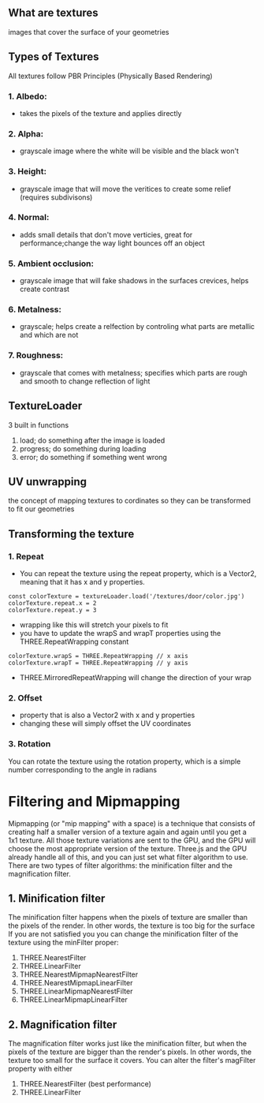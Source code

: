 ## What are textures

images that cover the surface of your geometries

## Types of Textures

All textures follow PBR Principles (Physically Based Rendering)

### 1. Albedo:

- takes the pixels of the texture and applies directly

### 2. Alpha:

- grayscale image where the white will be visible and the black won't

### 3. Height:

- grayscale image that will move the veritices to create some relief (requires subdivisons)

### 4. Normal:

- adds small details that don't move verticies, great for performance;change the way light bounces off an object

### 5. Ambient occlusion:

- grayscale image that will fake shadows in the surfaces crevices, helps create contrast

### 6. Metalness:

- grayscale; helps create a relfection by controling what parts are metallic and which are not

### 7. Roughness:

- grayscale that comes with metalness; specifies which parts are rough and smooth to change reflection of light

## TextureLoader

3 built in functions

1. load; do something after the image is loaded
2. progress; do something during loading
3. error; do something if something went wrong

## UV unwrapping

the concept of mapping textures to cordinates so they can be transformed to fit our geometries

## Transforming the texture

### 1. Repeat

- You can repeat the texture using the repeat property, which is a Vector2, meaning that it has x and y properties.

```
const colorTexture = textureLoader.load('/textures/door/color.jpg')
colorTexture.repeat.x = 2
colorTexture.repeat.y = 3
```

- wrapping like this will stretch your pixels to fit
- you have to update the wrapS and wrapT properties using the THREE.RepeatWrapping constant

```
colorTexture.wrapS = THREE.RepeatWrapping // x axis
colorTexture.wrapT = THREE.RepeatWrapping // y axis
```

- THREE.MirroredRepeatWrapping will change the direction of your wrap

### 2. Offset

- property that is also a Vector2 with x and y properties
- changing these will simply offset the UV coordinates

### 3. Rotation

You can rotate the texture using the rotation property, which is a simple number corresponding to the angle in radians

# Filtering and Mipmapping

Mipmapping (or "mip mapping" with a space) is a technique that consists of creating half a smaller version of a texture again and again until you get a 1x1 texture. All those texture variations are sent to the GPU, and the GPU will choose the most appropriate version of the texture. Three.js and the GPU already handle all of this, and you can just set what filter algorithm to use. There are two types of filter algorithms: the minification filter and the magnification filter.

## 1. Minification filter

The minification filter happens when the pixels of texture are smaller than the pixels of the render. In other words, the texture is too big for the surface
If you are not satisfied you you can change the minification filter of the texture using the minFilter proper:

1. THREE.NearestFilter
2. THREE.LinearFilter
3. THREE.NearestMipmapNearestFilter
4. THREE.NearestMipmapLinearFilter
5. THREE.LinearMipmapNearestFilter
6. THREE.LinearMipmapLinearFilter

## 2. Magnification filter

The magnification filter works just like the minification filter, but when the pixels of the texture are bigger than the render's pixels. In other words, the texture too small for the surface it covers.
You can alter the filter's magFilter property with either

1. THREE.NearestFilter (best performance)
2. THREE.LinearFilter
